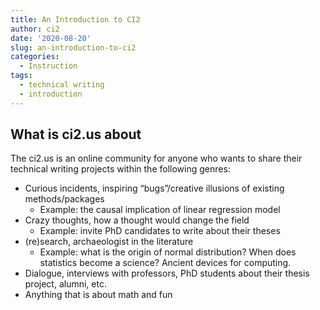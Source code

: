 ```yaml
---
title: An Introduction to CI2
author: ci2
date: '2020-08-20'
slug: an-introduction-to-ci2
categories:
  - Instruction
tags:
  - technical writing
  - introduction
---
```



## What is ci2.us about
The ci2.us is an online community for anyone who wants to share their technical writing projects within the following genres:
- Curious incidents, inspiring “bugs”/creative illusions of existing methods/packages 
  -	Example: the causal implication of linear regression model
- Crazy thoughts, how a thought would change the field 
  -	Example: invite PhD candidates to write about their theses
- (re)search, archaeologist in the literature
  - Example: what is the origin of normal distribution? When does statistics become a science? Ancient devices for computing.
-	Dialogue, interviews with professors, PhD students about their thesis project, alumni, etc.
- Anything that is about math and fun

